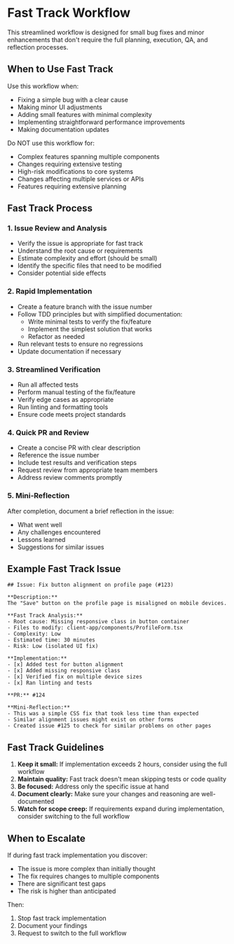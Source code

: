 # Fast Track Workflow

This streamlined workflow is designed for small bug fixes and minor enhancements that don't require the full planning, execution, QA, and reflection processes.

## When to Use Fast Track

Use this workflow when:
- Fixing a simple bug with a clear cause
- Making minor UI adjustments
- Adding small features with minimal complexity
- Implementing straightforward performance improvements
- Making documentation updates

Do NOT use this workflow for:
- Complex features spanning multiple components
- Changes requiring extensive testing
- High-risk modifications to core systems
- Changes affecting multiple services or APIs
- Features requiring extensive planning

## Fast Track Process

### 1. Issue Review and Analysis

- Verify the issue is appropriate for fast track
- Understand the root cause or requirements
- Estimate complexity and effort (should be small)
- Identify the specific files that need to be modified
- Consider potential side effects

### 2. Rapid Implementation

- Create a feature branch with the issue number
- Follow TDD principles but with simplified documentation:
  - Write minimal tests to verify the fix/feature
  - Implement the simplest solution that works
  - Refactor as needed
- Run relevant tests to ensure no regressions
- Update documentation if necessary

### 3. Streamlined Verification

- Run all affected tests
- Perform manual testing of the fix/feature
- Verify edge cases as appropriate
- Run linting and formatting tools
- Ensure code meets project standards

### 4. Quick PR and Review

- Create a concise PR with clear description
- Reference the issue number
- Include test results and verification steps
- Request review from appropriate team members
- Address review comments promptly

### 5. Mini-Reflection

After completion, document a brief reflection in the issue:
- What went well
- Any challenges encountered
- Lessons learned
- Suggestions for similar issues

## Example Fast Track Issue

```
## Issue: Fix button alignment on profile page (#123)

**Description:**
The "Save" button on the profile page is misaligned on mobile devices.

**Fast Track Analysis:**
- Root cause: Missing responsive class in button container
- Files to modify: client-app/components/ProfileForm.tsx
- Complexity: Low
- Estimated time: 30 minutes
- Risk: Low (isolated UI fix)

**Implementation:**
- [x] Added test for button alignment
- [x] Added missing responsive class
- [x] Verified fix on multiple device sizes
- [x] Ran linting and tests

**PR:** #124

**Mini-Reflection:**
- This was a simple CSS fix that took less time than expected
- Similar alignment issues might exist on other forms
- Created issue #125 to check for similar problems on other pages
```

## Fast Track Guidelines

1. **Keep it small:** If implementation exceeds 2 hours, consider using the full workflow
2. **Maintain quality:** Fast track doesn't mean skipping tests or code quality
3. **Be focused:** Address only the specific issue at hand
4. **Document clearly:** Make sure your changes and reasoning are well-documented
5. **Watch for scope creep:** If requirements expand during implementation, consider switching to the full workflow

## When to Escalate

If during fast track implementation you discover:
- The issue is more complex than initially thought
- The fix requires changes to multiple components
- There are significant test gaps
- The risk is higher than anticipated

Then:
1. Stop fast track implementation
2. Document your findings
3. Request to switch to the full workflow